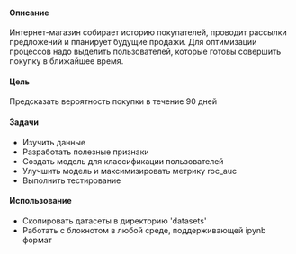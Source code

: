 #### Описание

Интернет-магазин собирает историю покупателей, проводит рассылки предложений и
планирует будущие продажи. Для оптимизации процессов надо выделить пользователей,
которые готовы совершить покупку в ближайшее время.

#### Цель

Предсказать вероятность покупки в течение 90 дней

#### Задачи
- Изучить данные
- Разработать полезные признаки
- Создать модель для классификации пользователей
- Улучшить модель и максимизировать метрику roc_auc
- Выполнить тестирование

#### Использование
- Скопировать датасеты в директорию 'datasets'
- Работать с блокнотом в любой среде, поддерживающей ipynb формат
